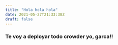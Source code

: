 ```yaml
---
title: "Hola hola hola"
date: 2021-05-27T21:33:38Z
draft: false
---
```


### Te voy a deployar todo crowder yo, garca!!
